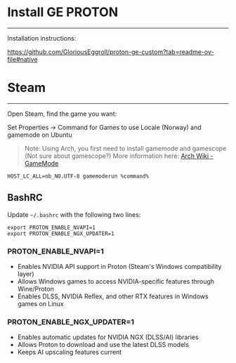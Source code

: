 # Install GE PROTON
--------------------

Installation instructions:

https://github.com/GloriousEggroll/proton-ge-custom?tab=readme-ov-file#native


# Steam
---------

Open Steam, find the game you want:

Set Properties -> Command for Games to use Locale (Norway) and gamemode on Ubuntu

> Note: Using Arch, you first need to install gamemode and gamescope (Not sure about gamescope?)
> More information here: [Arch Wiki - GameMode](https://wiki.archlinux.org/title/GameMode)
> 

```shell
HOST_LC_ALL=nb_NO.UTF-8 gamemoderun %command%
```

## BashRC 

Update `~/.bashrc` with the following two lines:

```shell
export PROTON_ENABLE_NVAPI=1
export PROTON_ENABLE_NGX_UPDATER=1
```
### PROTON_ENABLE_NVAPI=1

- Enables NVIDIA API support in Proton (Steam's Windows compatibility layer)
- Allows Windows games to access NVIDIA-specific features through Wine/Proton
- Enables DLSS, NVIDIA Reflex, and other RTX features in Windows games on Linux

### PROTON_ENABLE_NGX_UPDATER=1

- Enables automatic updates for NVIDIA NGX (DLSS/AI) libraries
- Allows Proton to download and use the latest DLSS models
- Keeps AI upscaling features current
